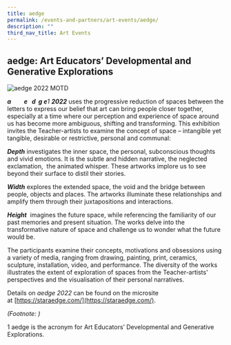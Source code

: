 ```yaml
---
title: aedge
permalink: /events-and-partners/art-events/aedge/
description: ""
third_nav_title: Art Events
---
```

## aedge: Art Educators’ Developmental and Generative Explorations

![aedge 2022 MOTD](/images/aedge-2022-motd_final.png)

**_a         e   d  g e_**_1_ **_2022_** uses the progressive reduction of spaces between the letters to express our belief that art can bring people closer together, especially at a time where our perception and experience of space around us has become more ambiguous, shifting and transforming. This exhibition invites the Teacher-artists to examine the concept of space – intangible yet tangible, desirable or restrictive, personal and communal:

**_Depth_** investigates the inner space, the personal, subconscious thoughts and vivid emotions. It is the subtle and hidden narrative, the neglected exclamation,  the animated whisper. These artworks implore us to see beyond their surface to distil their stories.

**_Width_** explores the extended space, the void and the bridge between people, objects and places. The artworks illuminate these relationships and amplify them through their juxtapositions and interactions.

**_Height_**  imagines the future space, while referencing the familiarity of our past memories and present situation. The works delve into the transformative nature of space and challenge us to wonder what the future would be.

The participants examine their concepts, motivations and obsessions using a variety of media, ranging from drawing, painting, print, ceramics, sculpture, installation, video, and performance. The diversity of the works illustrates the extent of exploration of spaces from the Teacher-artists’ perspectives and the visualisation of their personal narratives.

Details on _aedge 2022_ can be found on the microsite at [https://staraedge.com/](https://staraedge.com/).

_(Footnote: )_

1 aedge is the acronym for Art Educators’ Developmental and Generative Explorations.